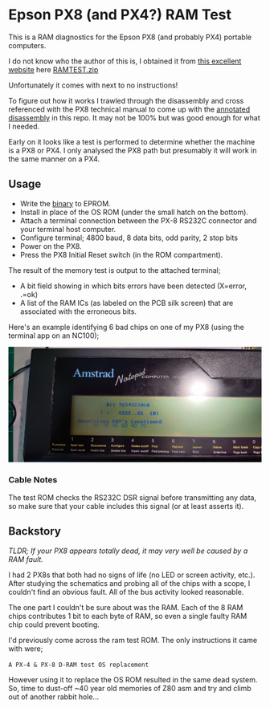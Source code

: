 # Epson PX8 (and PX4?) RAM Test

This is a RAM diagnostics for the Epson PX8 (and probably PX4) portable computers.

I do not know who the author of this is, I obtained it from [this excellent website](https://fjkraan.home.xs4all.nl/comp/px8/) here [RAMTEST.zip](https://fjkraan.home.xs4all.nl/comp/px8/roms/RAMTEST.zip)

Unfortunately it comes with next to no instructions!

To figure out how it works I trawled through the disassembly and cross referenced with the PX8 technical manual to come up with the [annotated disassembly](DRAMtestV10_PX4-PX8.txt) in this repo. It may not be 100% but was good enough for what I needed.

Early on it looks like a test is performed to determine whether the machine is a PX8 or PX4. I only analysed the PX8 path but presumably it will work in the same manner on a PX4.

## Usage

* Write the [binary](px8_memtest_ghidra/DRAMtestV10_PX4-PX8.bin) to EPROM.
* Install in place of the OS ROM (under the small hatch on the bottom).
* Attach a terminal connection between the PX-8 RS232C connector and your terminal host computer.
* Configure terminal; 4800 baud, 8 data bits, odd parity, 2 stop bits
* Power on the PX8.
* Press the PX8 Initial Reset switch (in the ROM compartment).

The result of the memory test is output to the attached terminal;

* A bit field showing in which bits errors have been detected (X=error, .=ok)
* A list of the RAM ICs (as labeled on the PCB silk screen) that are associated with the erroneous bits.

Here's an example identifying 6 bad chips on one of my PX8 (using the terminal app on an NC100);

![console.png](console.png)

### Cable Notes

The test ROM checks the RS232C DSR signal before transmitting any data, so make sure that your cable includes this signal (or at least asserts it).

## Backstory

_TLDR; If your PX8 appears totally dead, it may very well be caused by a RAM fault._

I had 2 PX8s that both had no signs of life (no LED or screen activity, etc.). After studying the schematics and probing all of the chips with a scope, I couldn't find an obvious fault. All of the bus activity looked reasonable.

The one part I couldn't be sure about was the RAM. Each of the 8 RAM chips contributes 1 bit to each byte of RAM, so even a single faulty RAM chip could prevent booting.

I'd previously come across the ram test ROM. The only instructions it came with were;

```A PX-4 & PX-8 D-RAM test OS replacement```

However using it to replace the OS ROM resulted in the same dead system. So, time to dust-off ~40 year old memories of Z80 asm and try and climb out of another rabbit hole...
